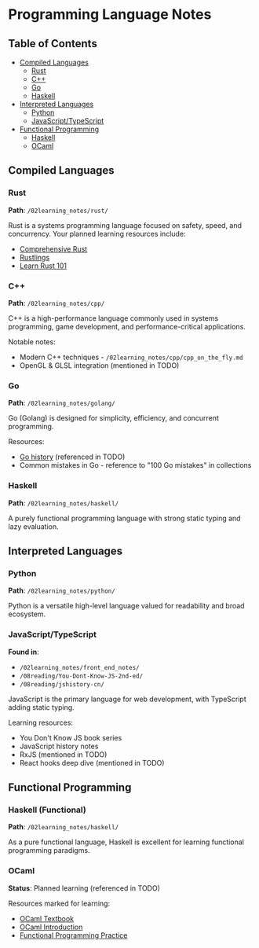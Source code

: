 # Programming Language Notes

## Table of Contents

- [Compiled Languages](#compiled-languages)
  - [Rust](#rust)
  - [C++](#c)
  - [Go](#go)
  - [Haskell](#haskell)
- [Interpreted Languages](#interpreted-languages)
  - [Python](#python)
  - [JavaScript/TypeScript](#javascripttypescript)
- [Functional Programming](#functional-programming)
  - [Haskell](#haskell-functional)
  - [OCaml](#ocaml)

## Compiled Languages

### Rust

**Path**: `/02learning_notes/rust/`

Rust is a systems programming language focused on safety, speed, and concurrency. Your planned learning resources include:

- [Comprehensive Rust](https://google.github.io/comprehensive-rust/)
- [Rustlings](https://github.com/rust-lang/rustlings)
- [Learn Rust 101](https://github.com/plabayo/learn-rust-101)

### C++

**Path**: `/02learning_notes/cpp/`

C++ is a high-performance language commonly used in systems programming, game development, and performance-critical applications.

Notable notes:

- Modern C++ techniques - `/02learning_notes/cpp/cpp_on_the_fly.md`
- OpenGL & GLSL integration (mentioned in TODO)

### Go

**Path**: `/02learning_notes/golang/`

Go (Golang) is designed for simplicity, efficiency, and concurrent programming.

Resources:

- [Go history](https://github.com/golang-design/history) (referenced in TODO)
- Common mistakes in Go - reference to "100 Go mistakes" in collections

### Haskell

**Path**: `/02learning_notes/haskell/`

A purely functional programming language with strong static typing and lazy evaluation.

## Interpreted Languages

### Python

**Path**: `/02learning_notes/python/`

Python is a versatile high-level language valued for readability and broad ecosystem.

### JavaScript/TypeScript

**Found in**:

- `/02learning_notes/front_end_notes/`
- `/08reading/You-Dont-Know-JS-2nd-ed/`
- `/08reading/jshistory-cn/`

JavaScript is the primary language for web development, with TypeScript adding static typing.

Learning resources:

- You Don't Know JS book series
- JavaScript history notes
- RxJS (mentioned in TODO)
- React hooks deep dive (mentioned in TODO)

## Functional Programming

### Haskell (Functional)

**Path**: `/02learning_notes/haskell/`

As a pure functional language, Haskell is excellent for learning functional programming paradigms.

### OCaml

**Status**: Planned learning (referenced in TODO)

Resources marked for learning:

- [OCaml Textbook](https://cs3110.github.io/textbook/cover.html)
- [OCaml Introduction](https://zhuanlan.zhihu.com/p/281438925)
- [Functional Programming Practice](https://www.hackerrank.com/domains/fp)
